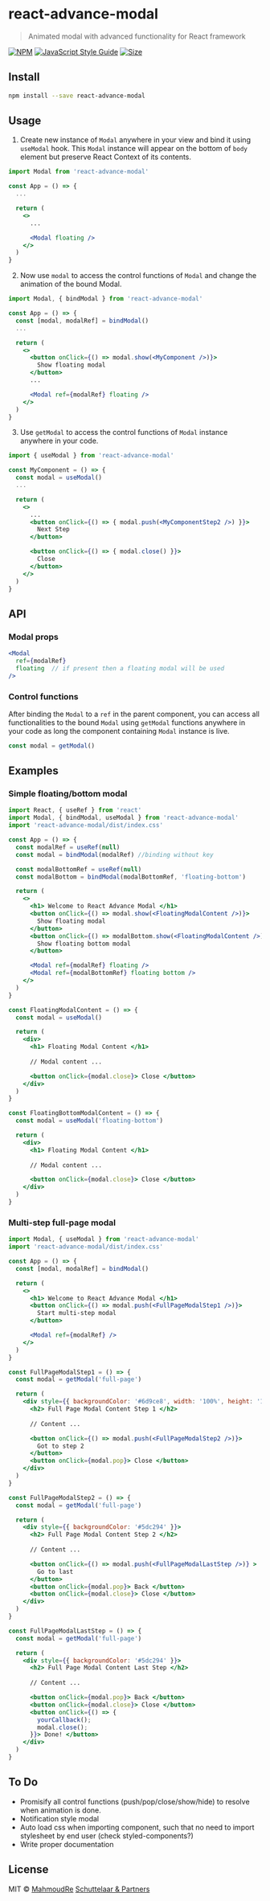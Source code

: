 # react-advance-modal

> Animated modal with advanced functionality for React framework

[![NPM](https://img.shields.io/npm/v/react-advance-modal.svg)](https://www.npmjs.com/package/react-advance-modal)
[![JavaScript Style Guide](https://img.shields.io/badge/code_style-standard-brightgreen.svg)](https://standardjs.com)
[![Size](https://img.shields.io/bundlephobia/minzip/react-advance-modal)](https://www.npmjs.com/package/react-advance-modal)

## Install

```bash
npm install --save react-advance-modal
```

## Usage

1. Create new instance of `Modal` anywhere in your view and bind it using `useModal` hook. This `Modal` instance will appear on the bottom of `body` element but preserve React Context of its contents.

```jsx
import Modal from 'react-advance-modal'

const App = () => {
  ...

  return (
    <>
      ...

      <Modal floating />
    </>
  )
}
``` 

2. Now use `modal` to access the control functions of `Modal` and change the animation of the bound Modal.

```jsx
import Modal, { bindModal } from 'react-advance-modal'

const App = () => {
  const [modal, modalRef] = bindModal()
  ...

  return (
    <>
      <button onClick={() => modal.show(<MyComponent />)}>
        Show floating modal
      </button>
      ...

      <Modal ref={modalRef} floating />
    </>
  )
}
```

3. Use `getModal` to access the control functions of `Modal` instance anywhere in your code.

```jsx
import { useModal } from 'react-advance-modal'

const MyComponent = () => {
  const modal = useModal()
  ...

  return (
    <>
      ...
      <button onClick={() => { modal.push(<MyComponentStep2 />) }}>
        Next Step
      </button>

      <button onClick={() => { modal.close() }}>
        Close
      </button>
    </>
  )
}
```

## API

### Modal props

```jsx
<Modal 
  ref={modalRef} 
  floating  // if present then a floating modal will be used
/>
```

### Control functions

After binding the `Modal` to a `ref` in the parent component, you can access all functionalities to the bound `Modal` using `getModal` functions anywhere in your code as long the component containing `Modal` instance is live.

```jsx
const modal = getModal()
```

## Examples

### Simple floating/bottom modal

```jsx
import React, { useRef } from 'react'
import Modal, { bindModal, useModal } from 'react-advance-modal'
import 'react-advance-modal/dist/index.css'

const App = () => {
  const modalRef = useRef(null)
  const modal = bindModal(modalRef) //binding without key

  const modalBottomRef = useRef(null)
  const modalBottom = bindModal(modalBottomRef, 'floating-bottom')

  return (
    <>
      <h1> Welcome to React Advance Modal </h1>
      <button onClick={() => modal.show(<FloatingModalContent />)}>
        Show floating modal
      </button>
      <button onClick={() => modalBottom.show(<FloatingModalContent />)}>
        Show floating bottom modal
      </button>

      <Modal ref={modalRef} floating />
      <Modal ref={modalBottomRef} floating bottom />
    </>
  )
}

const FloatingModalContent = () => {
  const modal = useModal()

  return (
    <div>
      <h1> Floating Modal Content </h1>
      
      // Modal content ...

      <button onClick={modal.close}> Close </button>
    </div>
  )
}

const FloatingBottomModalContent = () => {
  const modal = useModal('floating-bottom')

  return (
    <div>
      <h1> Floating Modal Content </h1>
      
      // Modal content ...

      <button onClick={modal.close}> Close </button>
    </div>
  )
}

```

### Multi-step full-page modal

```jsx
import Modal, { useModal } from 'react-advance-modal'
import 'react-advance-modal/dist/index.css'

const App = () => {
  const [modal, modalRef] = bindModal()

  return (
    <>
      <h1> Welcome to React Advance Modal </h1>
      <button onClick={() => modal.push(<FullPageModalStep1 />)}>
        Start multi-step modal
      </button>

      <Modal ref={modalRef} />
    </>
  )
}

const FullPageModalStep1 = () => {
  const modal = getModal('full-page')

  return (
    <div style={{ backgroundColor: '#6d9ce8', width: '100%', height: '100%' }}>
      <h2> Full Page Modal Content Step 1 </h2>
      
      // Content ...

      <button onClick={() => modal.push(<FullPageModalStep2 />)}>
        Got to step 2
      </button>
      <button onClick={modal.pop}> Close </button>
    </div>
  )
}

const FullPageModalStep2 = () => {
  const modal = getModal('full-page')

  return (
    <div style={{ backgroundColor: '#5dc294' }}>
      <h2> Full Page Modal Content Step 2 </h2>
      
      // Content ...

      <button onClick={() => modal.push(<FullPageModalLastStep />)} >
        Go to last
      </button>
      <button onClick={modal.pop}> Back </button>
      <button onClick={modal.close}> Close </button>
    </div>
  )
}

const FullPageModalLastStep = () => {
  const modal = getModal('full-page')

  return (
    <div style={{ backgroundColor: '#5dc294' }}>
      <h2> Full Page Modal Content Last Step </h2>
      
      // Content ...

      <button onClick={modal.pop}> Back </button>
      <button onClick={modal.close}> Close </button>
      <button onClick={() => {
        yourCallback();
        modal.close();
      }}> Done! </button>
    </div>
  )
}

```

## To Do

- Promisify all control functions (push/pop/close/show/hide) to resolve when animation is done.
- Notification style modal
- Auto load css when importing component, such that no need to import stylesheet by end user (check styled-components?)
- Write proper documentation

## License

MIT © [MahmoudRe](https://github.com/MahmoudRe) [Schuttelaar & Partners](https://github.com/schuttelaar)
